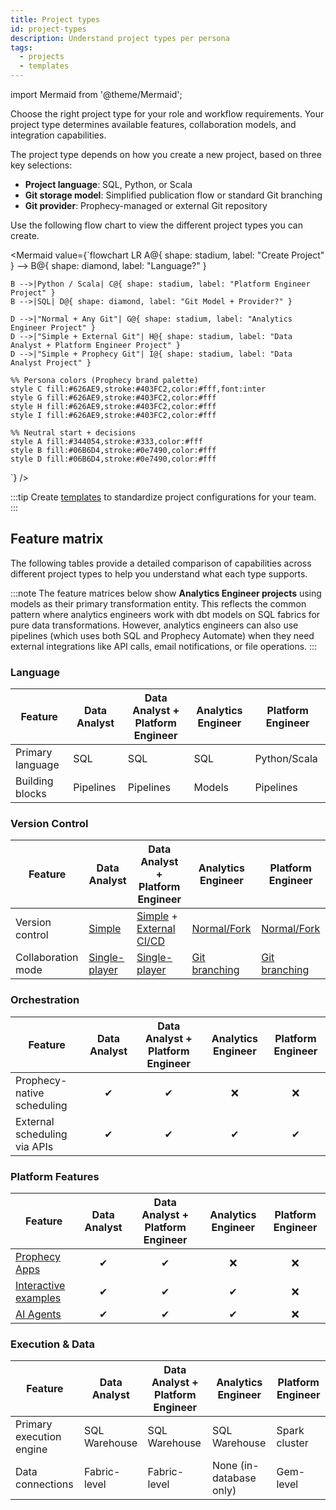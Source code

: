 ```yaml
---
title: Project types
id: project-types
description: Understand project types per persona
tags:
  - projects
  - templates
---
```


import Mermaid from '@theme/Mermaid';

Choose the right project type for your role and workflow requirements. Your project type determines available features, collaboration models, and integration capabilities.

The project type depends on how you create a new project, based on three key selections:

- **Project language**: SQL, Python, or Scala
- **Git storage model**: Simplified publication flow or standard Git branching
- **Git provider**: Prophecy-managed or external Git repository

Use the following flow chart to view the different project types you can create.

<Mermaid
value={`flowchart LR
A@{ shape: stadium, label: "Create Project" } --> B@{ shape: diamond, label: "Language?" }

    B -->|Python / Scala| C@{ shape: stadium, label: "Platform Engineer Project" }
    B -->|SQL| D@{ shape: diamond, label: "Git Model + Provider?" }

    D -->|"Normal + Any Git"| G@{ shape: stadium, label: "Analytics Engineer Project" }
    D -->|"Simple + External Git"| H@{ shape: stadium, label: "Data Analyst + Platform Engineer Project" }
    D -->|"Simple + Prophecy Git"| I@{ shape: stadium, label: "Data Analyst Project" }

    %% Persona colors (Prophecy brand palette)
    style C fill:#626AE9,stroke:#403FC2,color:#fff,font:inter
    style G fill:#626AE9,stroke:#403FC2,color:#fff
    style H fill:#626AE9,stroke:#403FC2,color:#fff
    style I fill:#626AE9,stroke:#403FC2,color:#fff

    %% Neutral start + decisions
    style A fill:#344054,stroke:#333,color:#fff
    style B fill:#06B6D4,stroke:#0e7490,color:#fff
    style D fill:#06B6D4,stroke:#0e7490,color:#fff

`}
/>

:::tip
Create [templates](docs/administration/project-types/project-creation-template.md) to standardize project configurations for your team.
:::

## Feature matrix

The following tables provide a detailed comparison of capabilities across different project types to help you understand what each type supports.

:::note
The feature matrices below show **Analytics Engineer projects** using models as their primary transformation entity. This reflects the common pattern where analytics engineers work with dbt models on SQL fabrics for pure data transformations. However, analytics engineers can also use pipelines (which uses both SQL and Prophecy Automate) when they need external integrations like API calls, email notifications, or file operations.
:::

### Language

| Feature          | Data Analyst | Data Analyst + Platform Engineer | Analytics Engineer | Platform Engineer |
| ---------------- | ------------ | -------------------------------- | ------------------ | ----------------- |
| Primary language | SQL          | SQL                              | SQL                | Python/Scala      |
| Building blocks  | Pipelines    | Pipelines                        | Models             | Pipelines         |

### Version Control

| Feature            | Data Analyst                                   | Data Analyst + Platform Engineer                                  | Analytics Engineer                             | Platform Engineer                              |
| ------------------ | ---------------------------------------------- | ----------------------------------------------------------------- | ---------------------------------------------- | ---------------------------------------------- |
| Version control    | [Simple](/analysts/versioning)                 | [Simple](/analysts/versioning) + [External CI/CD](/engineers/git) | [ Normal/Fork](/engineers/git)                 | [ Normal/Fork](/engineers/git)                 |
| Collaboration mode | [Single-player](/analysts/collaboration-modes) | [Single-player](/analysts/collaboration-modes)                    | [Git branching](/engineers/git-best-practices) | [Git branching](/engineers/git-best-practices) |

### Orchestration

| Feature                      | Data Analyst | Data Analyst + Platform Engineer | Analytics Engineer | Platform Engineer |
| ---------------------------- | :----------: | :------------------------------: | :----------------: | :---------------: |
| Prophecy-native scheduling   |      ✔       |                ✔                 |         ❌         |        ❌         |
| External scheduling via APIs |      ✔       |                ✔                 |         ✔          |         ✔         |

### Platform Features

| Feature                                                         | Data Analyst | Data Analyst + Platform Engineer | Analytics Engineer | Platform Engineer |
| --------------------------------------------------------------- | :----------: | :------------------------------: | :----------------: | :---------------: |
| [Prophecy Apps](/analysts/business-applications)                |      ✔       |                ✔                 |         ❌         |        ❌         |
| [Interactive examples](/analysts/gems#interactive-gem-examples) |      ✔       |                ✔                 |         ✔          |        ❌         |
| [AI Agents](/analysts/ai-chat)                                  |      ✔       |                ✔                 |         ✔          |        ❌         |

### Execution & Data

| Feature                  | Data Analyst  | Data Analyst + Platform Engineer | Analytics Engineer      | Platform Engineer |
| ------------------------ | ------------- | -------------------------------- | ----------------------- | ----------------- |
| Primary execution engine | SQL Warehouse | SQL Warehouse                    | SQL Warehouse           | Spark cluster     |
| Data connections         | Fabric-level  | Fabric-level                     | None (in-database only) | Gem-level         |
